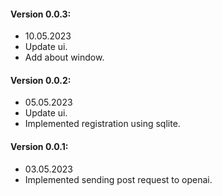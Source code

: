 #### Version 0.0.3:
- 10.05.2023
- Update ui.
- Add about window.

#### Version 0.0.2:
- 05.05.2023
- Update ui.
- Implemented registration using sqlite.


#### Version 0.0.1:
- 03.05.2023
- Implemented sending post request to openai.